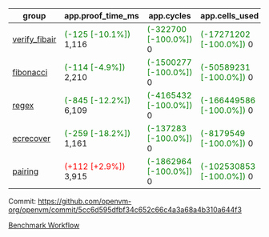 | group | app.proof_time_ms | app.cycles | app.cells_used | leaf.proof_time_ms | leaf.cycles | leaf.cells_used |
| -- | -- | -- | -- | -- | -- | -- |
| [verify_fibair](https://github.com/openvm-org/openvm/blob/benchmark-results/benchmarks-pr/1836/verify_fibair-5cc6d595dfbf34c652c66c4a3a68a4b310a644f3.md) |<span style='color: green'>(-125 [-10.1%])</span> 1,116 | <span style='color: green'>(-322700 [-100.0%])</span> 0 | <span style='color: green'>(-17271202 [-100.0%])</span> 0 |- | - | - |
| [fibonacci](https://github.com/openvm-org/openvm/blob/benchmark-results/benchmarks-pr/1836/fibonacci-5cc6d595dfbf34c652c66c4a3a68a4b310a644f3.md) |<span style='color: green'>(-114 [-4.9%])</span> 2,210 | <span style='color: green'>(-1500277 [-100.0%])</span> 0 | <span style='color: green'>(-50589231 [-100.0%])</span> 0 | 3,643 |  0 |  0 |
| [regex](https://github.com/openvm-org/openvm/blob/benchmark-results/benchmarks-pr/1836/regex-5cc6d595dfbf34c652c66c4a3a68a4b310a644f3.md) |<span style='color: green'>(-845 [-12.2%])</span> 6,109 | <span style='color: green'>(-4165432 [-100.0%])</span> 0 | <span style='color: green'>(-166449586 [-100.0%])</span> 0 | 10,239 |  0 |  0 |
| [ecrecover](https://github.com/openvm-org/openvm/blob/benchmark-results/benchmarks-pr/1836/ecrecover-5cc6d595dfbf34c652c66c4a3a68a4b310a644f3.md) |<span style='color: green'>(-259 [-18.2%])</span> 1,161 | <span style='color: green'>(-137283 [-100.0%])</span> 0 | <span style='color: green'>(-8179549 [-100.0%])</span> 0 | 11,560 |  0 |  0 |
| [pairing](https://github.com/openvm-org/openvm/blob/benchmark-results/benchmarks-pr/1836/pairing-5cc6d595dfbf34c652c66c4a3a68a4b310a644f3.md) |<span style='color: red'>(+112 [+2.9%])</span> 3,915 | <span style='color: green'>(-1862964 [-100.0%])</span> 0 | <span style='color: green'>(-102530853 [-100.0%])</span> 0 | 7,763 |  0 |  0 |


Commit: https://github.com/openvm-org/openvm/commit/5cc6d595dfbf34c652c66c4a3a68a4b310a644f3

[Benchmark Workflow](https://github.com/openvm-org/openvm/actions/runs/16355724310)
